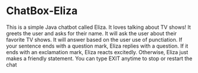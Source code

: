 # ChatBox-Eliza
This is a simple Java chatbot called Eliza. It loves talking about TV shows!
It greets the user and asks for their name.
It will ask the user about their favorite TV shows.
It will answer based on the user use of punctiation.
If your sentence ends with a question mark, Eliza replies with a question. If it ends with an exclamation mark, Eliza reacts excitedly. Otherwise, Eliza just makes a friendly statement.
You can type EXIT anytime to stop or restart the chat
